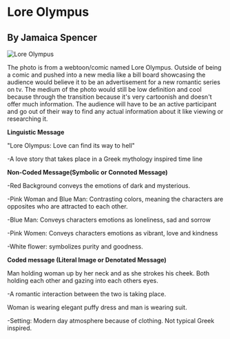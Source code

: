 # Lore Olympus

## By Jamaica Spencer

![Lore Olympus](https://user-images.githubusercontent.com/71411491/106788316-6aad7b80-6616-11eb-8748-075df7db5d58.jpg)


The photo is from a webtoon/comic named Lore Olympus. Outside of being a comic and pushed into a new media like a
bill board showcasing the audience would believe it to be an advertisement for a new romantic series on tv.
The medium of the photo would still be low definition and cool because through the transition because it's very cartoonish
and doesn't offer much information. The audience will have to be an active participant and go out of their way to find any
actual information about it like viewing or researching it.



**Linguistic Message**

"Lore Olympus: Love can find its way to hell"

-A love story that takes place in a Greek mythology inspired time line


**Non-Coded Message(Symbolic or Connoted Message)**

-Red Background conveys the emotions of dark and mysterious.

-Pink Woman and Blue Man: Contrasting colors, meaning the characters are opposites who are attracted to each other.

-Blue Man: Conveys characters emotions as loneliness, sad and sorrow

-Pink Women: Conveys characters emotions as vibrant, love and kindness

-White flower: symbolizes purity and goodness.


**Coded message (Literal Image or Denotated Message)**

Man holding woman up by her neck and as she strokes his cheek. Both holding each other and gazing into each others eyes.

-A romantic interaction between the two is taking place.

Woman is wearing elegant puffy dress and man is wearing suit.

-Setting: Modern day atmosphere because of clothing. Not typical Greek inspired.
